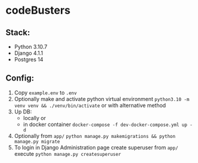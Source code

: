# codeBusters

## Stack:
- Python 3.10.7
- Django 4.1.1
- Postgres 14

## Config:
1. Copy `example.env` to `.env`
2. Optionally make and activate python virtual environment `python3.10 -m venv venv && ./venv/bin/activate` or with alternative method
3. Up DB:
    - locally
        or
    - in docker container `docker-compose -f dev-docker-compose.yml up -d`
4. Optionally from `app/` `python manage.py makemigrations && python manage.py migrate`
5. To login in Django Administration page create superuser from `app/` execute `python manage.py createsuperuser`
